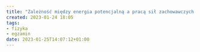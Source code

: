```yaml
---
title: "Zależność między energia potencjalną a pracą sił zachowawczych Twierdzenie o równoważności pracy i energii kinetycznej Zasada zachowania energii mechanicznej"
created: 2023-01-24 18:05
tags:
- fizyka
- egzamin
date: 2023-01-25T14:07:12+01:00
---
```



